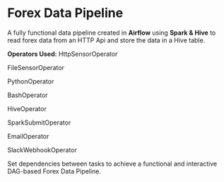 # Forex Data Pipeline
A fully functional data pipeline created in **Airflow** using **Spark & Hive** to read forex data from an HTTP Api and store the data in a Hive table.

**Operators Used:**
HttpSensorOperator

FileSensorOperator

PythonOperator

BashOperator

HiveOperator

SparkSubmitOperator

EmailOperator

SlackWebhookOperator

Set dependencies between tasks to achieve a functional and interactive DAG-based Forex Data Pipeline.
